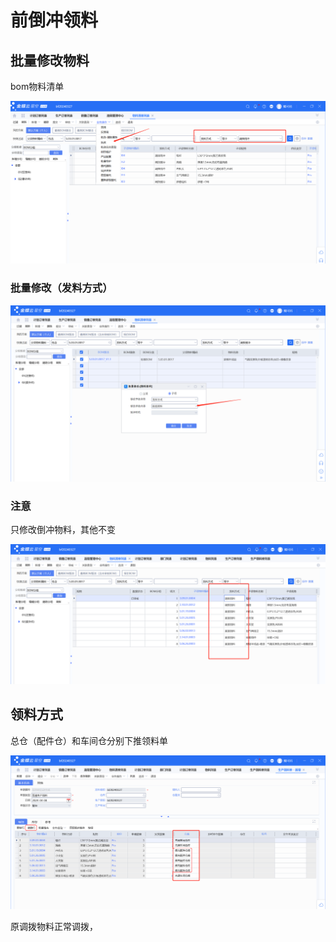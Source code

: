 # 前倒冲领料



## 批量修改物料

 bom物料清单

![](./前倒冲领料-img/批量修改bom清单.png)

### 批量修改（发料方式）

![](./前倒冲领料-img/批量修改bom清单02.png)

### 注意

只修改倒冲物料，其他不变

![](./前倒冲领料-img/批量修改bom清单04.png)



## 领料方式

总仓（配件仓）和车间仓分别下推领料单

![](./前倒冲领料-img/批量修改bom清单05-01.png)

原调拨物料正常调拨，







